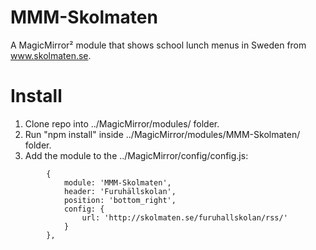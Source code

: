 # MMM-Skolmaten
A MagicMirror² module that shows school lunch menus in Sweden from www.skolmaten.se.

# Install
1. Clone repo into ../MagicMirror/modules/ folder.
2. Run "npm install" inside ../MagicMirror/modules/MMM-Skolmaten/ folder.
3. Add the module to the ../MagicMirror/config/config.js:
```
		{
			module: 'MMM-Skolmaten',
			header: 'Furuhällskolan',
			position: 'bottom_right',
			config: {
				url: 'http://skolmaten.se/furuhallskolan/rss/'
			}
		},
```

